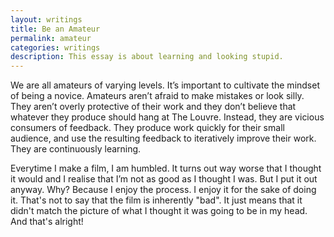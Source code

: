 ```yaml
---
layout: writings
title: Be an Amateur
permalink: amateur
categories: writings
description: This essay is about learning and looking stupid.
---
```


We are all amateurs of varying levels. It’s important to cultivate the mindset of being a novice. Amateurs aren’t afraid to make mistakes or look silly. They aren’t overly protective of their work and they don’t believe that whatever they produce should hang at The Louvre. Instead, they are vicious consumers of feedback. They produce work quickly for their small audience, and use the resulting feedback to iteratively improve their work. They are continuously learning.

Everytime I make a film, I am humbled. It turns out way worse that I thought it would and I realise that I’m not as good as I thought I was. But I put it out anyway. Why? Because I enjoy the process. I enjoy it for the sake of doing it. That's not to say that the film is inherently "bad". It just means that it didn't match the picture of what I thought it was going to be in my head. And that's alright!
